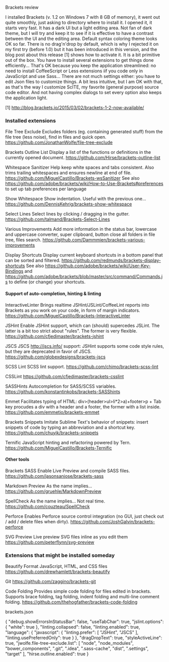 Brackets review

I installed Brackets (v. 1.2 on Windows 7 with 8 GB of memory), it went out quite smoothly, just asking to directory where to install it.
I opened it, it starts very fast.
It has a dark UI but a light editing area. Not fan of dark theme, but I will try and keep it to see if it is effective to have a contrast between the UI and the editing area.
Default syntax coloring theme looks OK so far.
There is no drag'n'drop by default, which is why I rejected it on my first try (before 1.0) but it has been introduced in this version, and the blog post about this release [1] shows how to activate it.
It is a bit primitive out of the box. You have to install several extensions to get things done efficiently... That's OK because you keep the application streamlined: no need to install CoffeeScript or Less extensions iif you code only in JavaScript and use Sass...
There are not much settings either: you have to edit Json files to customize things. A bit less intuitive, but I am OK with that, as that's the way I customize ScITE, my favorite (general purpose) source code editor. And not having complex dialogs to set every option also keeps the application light.


[1] http://blog.brackets.io/2015/03/02/brackets-1-2-now-available/

### Installed extensions

File Tree Exclude
Excludes folders (eg. containing generated stuff) from the file tree (less noise), find in files and quick open.
https://github.com/JonathanWolfe/file-tree-exclude

Brackets Outline List
Display a list of the functions or definitions in the currently opened document.
https://github.com/Hirse/brackets-outline-list

Whitespace Sanitizer
Help keep white spaces and tabs consistent. Also trims trailing whitespaces and ensures newline at end of file.
https://github.com/MiguelCastillo/Brackets-wsSanitizer
See also https://github.com/adobe/brackets/wiki/How-to-Use-Brackets#preferences to set up tab preferences per language

Show Whitespace
Show indentation. Useful with the previous one...
https://github.com/DennisKehrig/brackets-show-whitespace

Select Lines
Select lines by clicking / dragging in the gutter.
https://github.com/talmand/Brackets-Select-Lines

Various Improvements
Add more information in the status bar, lowercase and uppercase converter, super clipboard, button close all folders in file tree, files search.
https://github.com/Dammmien/brackets-various-improvements

Display Shortcuts
Display current keyboard shortcuts in a bottom panel that can be sorted and filtered.
https://github.com/redmunds/brackets-display-shortcuts
See also https://github.com/adobe/brackets/wiki/User-Key-Bindings and https://github.com/adobe/brackets/blob/master/src/command/Commands.js to define (or change) your shortcuts.


#### Support of auto-completion, hinting & linting

InteractiveLinter
Brings realtime JSHint/JSLint/CoffeeLint reports into Brackets as you work on your code, in form of margin indicators.
https://github.com/MiguelCastillo/Brackets-InteractiveLinter

JSHint
Enable JSHint support, which can (should) supercedes JSLint. The latter is a bit too strict about "rules". The former is very flexible.
https://github.com/cfjedimaster/brackets-jshint

JSCS
JSCS <http://jscs.info/> support: JSHint supports some code style rules, but they are deprecated in favor of JSCS.
https://github.com/globexdesigns/brackets-jscs

SCSS Lint
SCSS lint support.
https://github.com/chimo/brackets-scss-lint

CSSLint
https://github.com/cfjedimaster/brackets-csslint

SASSHints
Autocompletion for SASS/SCSS variables.
https://github.com/konstantinkobs/brackets-SASShints

Emmet
Facilitates typing of HTML: div>(header>ul>li*2>a)+footer>p + Tab key procudes a div with a header and a footer, the former with a list inside.
https://github.com/emmetio/brackets-emmet

Brackets Snippets
Imitate Sublime Text's behavior of snippets: insert snippets of code by typing an abbreviation and a shortcut key.
https://github.com/chuyik/brackets-snippets

Ternific
JavaScript hinting and refactoring powered by Tern.
https://github.com/MiguelCastillo/Brackets-Ternific


#### Other tools

Brackets SASS
Enable Live Preview and compile SASS files.
https://github.com/jasonsanjose/brackets-sass

Markdown Preview
As the name implies...
https://github.com/gruehle/MarkdownPreview

SpellCheck
As the name implies... Not real time.
https://github.com/couzteau/SpellCheck

Perforce
Enables Perforce source control integration (no GUI, just check out / add / delete files when dirty).
https://github.com/JoshGalvin/brackets-perforce

SVG Preview
Live preview SVG files inline as you edit them
https://github.com/peterflynn/svg-preview


### Extensions that might be installed someday

Beautify
Format JavaScript, HTML, and CSS files
https://github.com/drewhamlett/brackets-beautify

Git
https://github.com/zaggino/brackets-git

Code Folding
Provides simple code folding for files edited in brackets. Supports brace folding, tag folding, indent folding and multi-line comment folding.
https://github.com/thehogfather/brackets-code-folding




brackets.json

{
    "debug.showErrorsInStatusBar": false,
    "useTabChar": true,
    "jslint.options": {
        "white": true
    },
    "linting.collapsed": false,
    "linting.enabled": true,
	"language": {
		"javascript": {
			"linting.prefer": [ "JSHint", "JSCS" ],
			"linting.usePreferredOnly": true
		}
	},
    "dragDropText": true,
    "styleActiveLine": true,
    "jwolfe.file-tree-exclude.list": [
        "node",
        "node_modules",
        "bower_components",
        ".git",
        ".idea",
        ".sass-cache",
        "dist",
        ".settings",
        "target"
    ],
    "hirse.outline.enabled": true
}
